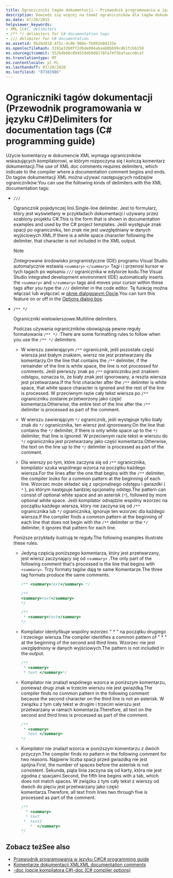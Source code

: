 ```yaml
---
title: Ograniczniki tagów dokumentacji — Przewodnik programowania w języku C#
description: Dowiedz się więcej na temat ograniczników dla tagów dokumentacji. Ograniczniki wskazują kompilatorowi, w którym rozpoczyna się i kończą komentarz dokumentacji.
ms.date: 07/20/2015
helpviewer_keywords:
- XML [C#], delimiters
- /** */ delimiters for C# documentation tags
- /// delimiter for C# documentation
ms.assetid: 9b2bdd18-4f5c-4c0b-988e-fb992e0d233e
ms.openlocfilehash: 3191e32b0ff2dbde004abaab0b699cd61fcbb150
ms.sourcegitcommit: 552b4b60c094559db9d8178fa74f5bafaece0caf
ms.translationtype: MT
ms.contentlocale: pl-PL
ms.lasthandoff: 07/29/2020
ms.locfileid: "87381986"
---
```

# <a name="delimiters-for-documentation-tags-c-programming-guide"></a><span data-ttu-id="ef7a0-104">Ograniczniki tagów dokumentacji (Przewodnik programowania w języku C#)</span><span class="sxs-lookup"><span data-stu-id="ef7a0-104">Delimiters for documentation tags (C# programming guide)</span></span>

<span data-ttu-id="ef7a0-105">Użycie komentarzy w dokumencie XML wymaga ograniczników wskazujących kompilatorowi, w którym rozpoczyna się i kończą komentarz dokumentacji.</span><span class="sxs-lookup"><span data-stu-id="ef7a0-105">The use of XML doc comments requires delimiters, which indicate to the compiler where a documentation comment begins and ends.</span></span> <span data-ttu-id="ef7a0-106">Do tagów dokumentacji XML można używać następujących rodzajów ograniczników:</span><span class="sxs-lookup"><span data-stu-id="ef7a0-106">You can use the following kinds of delimiters with the XML documentation tags:</span></span>

- `///`

  <span data-ttu-id="ef7a0-107">Ogranicznik pojedynczej linii.</span><span class="sxs-lookup"><span data-stu-id="ef7a0-107">Single-line delimiter.</span></span> <span data-ttu-id="ef7a0-108">Jest to formularz, który jest wyświetlany w przykładach dokumentacji i używany przez szablony projektu C#.</span><span class="sxs-lookup"><span data-stu-id="ef7a0-108">This is the form that is shown in documentation examples and used by the C# project templates.</span></span> <span data-ttu-id="ef7a0-109">Jeśli występuje znak spacji po ograniczniku, ten znak nie jest uwzględniany w danych wyjściowych XML.</span><span class="sxs-lookup"><span data-stu-id="ef7a0-109">If there is a white space character following the delimiter, that character is not included in the XML output.</span></span>

  > [!NOTE]
  > <span data-ttu-id="ef7a0-110">Zintegrowane środowisko programistyczne (IDE) programu Visual Studio automatycznie wstawia `<summary>` `</summary>` Tagi i i przenosi kursor w tych tagach po wpisaniu `///` ogranicznika w edytorze kodu.</span><span class="sxs-lookup"><span data-stu-id="ef7a0-110">The Visual Studio integrated development environment (IDE) automatically inserts the `<summary>` and `</summary>` tags and moves your cursor within these tags after you type the `///` delimiter in the code editor.</span></span> <span data-ttu-id="ef7a0-111">Tę funkcję można włączać lub wyłączać w [oknie dialogowym Opcje](/visualstudio/ide/reference/options-text-editor-csharp-advanced).</span><span class="sxs-lookup"><span data-stu-id="ef7a0-111">You can turn this feature on or off in the [Options dialog box](/visualstudio/ide/reference/options-text-editor-csharp-advanced).</span></span>
  
- `/** */`

  <span data-ttu-id="ef7a0-112">Ograniczniki wielowierszowe.</span><span class="sxs-lookup"><span data-stu-id="ef7a0-112">Multiline delimiters.</span></span>

  <span data-ttu-id="ef7a0-113">Podczas używania ograniczników obowiązują pewne reguły formatowania `/** */` :</span><span class="sxs-lookup"><span data-stu-id="ef7a0-113">There are some formatting rules to follow when you use the `/** */` delimiters:</span></span>
  
  - <span data-ttu-id="ef7a0-114">W wierszu zawierającym `/**` ogranicznik, jeśli pozostała część wiersza jest białym znakiem, wiersz nie jest przetwarzany dla komentarzy.</span><span class="sxs-lookup"><span data-stu-id="ef7a0-114">On the line that contains the `/**` delimiter, if the remainder of the line is white space, the line is not processed for comments.</span></span> <span data-ttu-id="ef7a0-115">Jeśli pierwszy znak po `/**` ograniczniku jest znakiem odstępu, oznacza to, że biały znak jest ignorowany, a reszta wiersza jest przetwarzana.</span><span class="sxs-lookup"><span data-stu-id="ef7a0-115">If the first character after the `/**` delimiter is white space, that white space character is ignored and the rest of the line is processed.</span></span> <span data-ttu-id="ef7a0-116">W przeciwnym razie cały tekst wiersza po `/**` ograniczniku zostanie przetworzony jako część komentarza.</span><span class="sxs-lookup"><span data-stu-id="ef7a0-116">Otherwise, the entire text of the line after the `/**` delimiter is processed as part of the comment.</span></span>

  - <span data-ttu-id="ef7a0-117">W wierszu zawierającym `*/` ogranicznik, jeśli występuje tylko biały znak do `*/` ogranicznika, ten wiersz jest ignorowany.</span><span class="sxs-lookup"><span data-stu-id="ef7a0-117">On the line that contains the `*/` delimiter, if there is only white space up to the `*/` delimiter, that line is ignored.</span></span> <span data-ttu-id="ef7a0-118">W przeciwnym razie tekst w wierszu do `*/` ogranicznika jest przetwarzany jako część komentarza.</span><span class="sxs-lookup"><span data-stu-id="ef7a0-118">Otherwise, the text on the line up to the `*/` delimiter is processed as part of the comment.</span></span>
  
  - <span data-ttu-id="ef7a0-119">Dla wierszy po tym, które zaczyna się od `/**` ogranicznika, kompilator szuka wspólnego wzorca na początku każdego wiersza.</span><span class="sxs-lookup"><span data-stu-id="ef7a0-119">For the lines after the one that begins with the `/**` delimiter, the compiler looks for a common pattern at the beginning of each line.</span></span> <span data-ttu-id="ef7a0-120">Wzorzec może składać się z opcjonalnego odstępu i gwiazdki ( `*` ), po którym następuje bardziej opcjonalny odstęp.</span><span class="sxs-lookup"><span data-stu-id="ef7a0-120">The pattern can consist of optional white space and an asterisk (`*`), followed by more optional white space.</span></span> <span data-ttu-id="ef7a0-121">Jeśli kompilator odnajdzie wspólny wzorzec na początku każdego wiersza, który nie zaczyna się od `/**` ogranicznika lub `*/` ogranicznika, ignoruje ten wzorzec dla każdego wiersza.</span><span class="sxs-lookup"><span data-stu-id="ef7a0-121">If the compiler finds a common pattern at the beginning of each line that does not begin with the `/**` delimiter or the `*/` delimiter, it ignores that pattern for each line.</span></span>

  <span data-ttu-id="ef7a0-122">Poniższe przykłady ilustrują te reguły.</span><span class="sxs-lookup"><span data-stu-id="ef7a0-122">The following examples illustrate these rules.</span></span>

  - <span data-ttu-id="ef7a0-123">Jedyną częścią poniższego komentarza, który jest przetwarzany, jest wiersz zaczynający się od `<summary>` .</span><span class="sxs-lookup"><span data-stu-id="ef7a0-123">The only part of the following comment that's processed is the line that begins with `<summary>`.</span></span> <span data-ttu-id="ef7a0-124">Trzy formaty tagów dają te same Komentarze.</span><span class="sxs-lookup"><span data-stu-id="ef7a0-124">The three tag formats produce the same comments.</span></span>

    ```csharp
    /** <summary>text</summary> */

    /**
    <summary>text</summary>
    */

    /**
     * <summary>text</summary>
    */
    ```

  - <span data-ttu-id="ef7a0-125">Kompilator identyfikuje wspólny wzorzec " \* " na początku drugiego i trzeciego wiersza.</span><span class="sxs-lookup"><span data-stu-id="ef7a0-125">The compiler identifies a common pattern of " \* " at the beginning of the second and third lines.</span></span> <span data-ttu-id="ef7a0-126">Wzorzec nie jest uwzględniony w danych wyjściowych.</span><span class="sxs-lookup"><span data-stu-id="ef7a0-126">The pattern is not included in the output.</span></span>

    ```csharp
    /**
     * <summary>
     * text </summary>*/
    ```

  - <span data-ttu-id="ef7a0-127">Kompilator nie znalazł wspólnego wzorca w poniższym komentarzu, ponieważ drugi znak w trzecim wierszu nie jest gwiazdką.</span><span class="sxs-lookup"><span data-stu-id="ef7a0-127">The compiler finds no common pattern in the following comment because the second character on the third line is not an asterisk.</span></span> <span data-ttu-id="ef7a0-128">W związku z tym cały tekst w drugim i trzecim wierszu jest przetwarzany w ramach komentarza.</span><span class="sxs-lookup"><span data-stu-id="ef7a0-128">Therefore, all text on the second and third lines is processed as part of the comment.</span></span>

    ```csharp
    /**
     * <summary>
       text </summary>
    */
    ```

  - <span data-ttu-id="ef7a0-129">Kompilator nie znalazł wzorca w poniższym komentarzu z dwóch przyczyn.</span><span class="sxs-lookup"><span data-stu-id="ef7a0-129">The compiler finds no pattern in the following comment for two reasons.</span></span> <span data-ttu-id="ef7a0-130">Najpierw liczba spacji przed gwiazdką nie jest spójna.</span><span class="sxs-lookup"><span data-stu-id="ef7a0-130">First, the number of spaces before the asterisk is not consistent.</span></span> <span data-ttu-id="ef7a0-131">Sekunda, piąta linia zaczyna się od karty, która nie jest zgodna z spacjami.</span><span class="sxs-lookup"><span data-stu-id="ef7a0-131">Second, the fifth line begins with a tab, which does not match spaces.</span></span> <span data-ttu-id="ef7a0-132">W związku z tym cały tekst z wierszy od dwóch do pięciu jest przetwarzany jako część komentarza.</span><span class="sxs-lookup"><span data-stu-id="ef7a0-132">Therefore, all text from lines two through five is processed as part of the comment.</span></span>

    <!-- markdownlint-disable MD010 -->
    ```csharp
    /**
      * <summary>
      * text
     *  text2
        *  </summary>
    */
    ```
    <!-- markdownlint-enable MD010 -->

## <a name="see-also"></a><span data-ttu-id="ef7a0-133">Zobacz też</span><span class="sxs-lookup"><span data-stu-id="ef7a0-133">See also</span></span>

- [<span data-ttu-id="ef7a0-134">Przewodnik programowania w języku C#</span><span class="sxs-lookup"><span data-stu-id="ef7a0-134">C# programming guide</span></span>](../index.md)
- [<span data-ttu-id="ef7a0-135">Komentarze dokumentacji XML</span><span class="sxs-lookup"><span data-stu-id="ef7a0-135">XML documentation comments</span></span>](./index.md)
- [<span data-ttu-id="ef7a0-136">-doc (opcje kompilatora C#)</span><span class="sxs-lookup"><span data-stu-id="ef7a0-136">-doc (C# compiler options)</span></span>](../../language-reference/compiler-options/doc-compiler-option.md)
